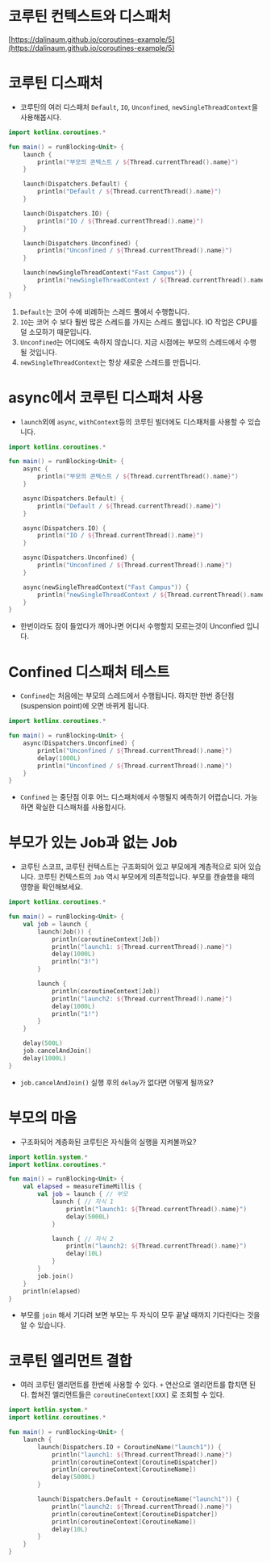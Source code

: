 # 코루틴 컨텍스트와 디스패처

[https://dalinaum.github.io/coroutines-example/5](https://dalinaum.github.io/coroutines-example/5)

# 코루틴 디스패처

- 코루틴의 여러 디스패처 `Default`, `IO`, `Unconfined`, `newSingleThreadContext`을 사용해봅시다.

```kotlin
import kotlinx.coroutines.*

fun main() = runBlocking<Unit> {
    launch {
        println("부모의 콘텍스트 / ${Thread.currentThread().name}")
    }

    launch(Dispatchers.Default) {
        println("Default / ${Thread.currentThread().name}")
    }

    launch(Dispatchers.IO) {
        println("IO / ${Thread.currentThread().name}")
    }

    launch(Dispatchers.Unconfined) {
        println("Unconfined / ${Thread.currentThread().name}")
    }

    launch(newSingleThreadContext("Fast Campus")) {
        println("newSingleThreadContext / ${Thread.currentThread().name}")
    }
}
```

1. `Default`는 코어 수에 비례하는 스레드 풀에서 수행합니다.
2. `IO`는 코어 수 보다 훨씬 많은 스레드를 가지는 스레드 풀입니다. IO 작업은 CPU를 덜 소모하기 때문입니다.
3. `Unconfined`는 어디에도 속하지 않습니다. 지금 시점에는 부모의 스레드에서 수행될 것입니다.
4. `newSingleThreadContext`는 항상 새로운 스레드를 만듭니다.

# async에서 코루틴 디스패처 사용

- `launch`외에 `async`, `withContext`등의 코루틴 빌더에도 디스패처를 사용할 수 있습니다.

```kotlin
import kotlinx.coroutines.*

fun main() = runBlocking<Unit> {
    async {
        println("부모의 콘텍스트 / ${Thread.currentThread().name}")
    }

    async(Dispatchers.Default) {
        println("Default / ${Thread.currentThread().name}")
    }

    async(Dispatchers.IO) {
        println("IO / ${Thread.currentThread().name}")
    }

    async(Dispatchers.Unconfined) {
        println("Unconfined / ${Thread.currentThread().name}")
    }

    async(newSingleThreadContext("Fast Campus")) {
        println("newSingleThreadContext / ${Thread.currentThread().name}")
    }
}
```

- 한번이라도 잠이 들었다가 깨어나면 어디서 수행할지 모르는것이  Unconfied 입니다.


# Confined 디스패처 테스트

- `Confined`는 처음에는 부모의 스레드에서 수행됩니다. 하지만 한번 중단점(suspension point)에 오면 바뀌게 됩니다.

```kotlin
import kotlinx.coroutines.*

fun main() = runBlocking<Unit> {
    async(Dispatchers.Unconfined) {
        println("Unconfined / ${Thread.currentThread().name}")
        delay(1000L)
        println("Unconfined / ${Thread.currentThread().name}")
    }
}
```

- `Confined` 는 중단점 이후 어느 디스패처에서 수행될지 예측하기 어렵습니다. 가능하면 확실한 디스패처를 사용합시다.

# 부모가 있는 Job과 없는 Job

- 코루틴 스코프, 코루틴 컨텍스트는 구조화되어 있고 부모에게 계층적으로 되어 있습니다. 코루틴 컨텍스트의 `Job` 역시 부모에게 의존적입니다. 부모를 캔슬했을 때의 영향을 확인해보세요.

```kotlin
import kotlinx.coroutines.*

fun main() = runBlocking<Unit> {
    val job = launch {
        launch(Job()) {
            println(coroutineContext[Job])
            println("launch1: ${Thread.currentThread().name}")
            delay(1000L)
            println("3!")
        }

        launch {
            println(coroutineContext[Job])
            println("launch2: ${Thread.currentThread().name}")
            delay(1000L)
            println("1!")
        }
    }

    delay(500L)
    job.cancelAndJoin()
    delay(1000L)
}
```

- `job.cancelAndJoin()` 실행 후의 `delay`가 없다면 어떻게 될까요?

# 부모의 마음

- 구조화되어 계층화된 코루틴은 자식들의 실행을 지켜볼까요?

```kotlin
import kotlin.system.*
import kotlinx.coroutines.*

fun main() = runBlocking<Unit> {
    val elapsed = measureTimeMillis {
        val job = launch { // 부모
            launch { // 자식 1
                println("launch1: ${Thread.currentThread().name}")
                delay(5000L)
            }

            launch { // 자식 2
                println("launch2: ${Thread.currentThread().name}")
                delay(10L)
            }
        }
        job.join()
    }
    println(elapsed)
}
```

- 부모를 `join` 해서 기다려 보면 부모는 두 자식이 모두 끝날 때까지 기다린다는 것을 알 수 있습니다.

# 코루틴 엘리먼트 결합

- 여러 코루틴 엘리먼트를 한번에 사용할 수 있다. `+` 연산으로 엘리먼트를 합치면 된다. 합쳐진 엘리먼트들은 `coroutineContext[XXX]` 로 조회할 수 있다.

```kotlin
import kotlin.system.*
import kotlinx.coroutines.*

fun main() = runBlocking<Unit> {
    launch {
        launch(Dispatchers.IO + CoroutineName("launch1")) {
            println("launch1: ${Thread.currentThread().name}")
            println(coroutineContext[CoroutineDispatcher])
            println(coroutineContext[CoroutineName])
            delay(5000L)
        }

        launch(Dispatchers.Default + CoroutineName("launch1")) {
            println("launch2: ${Thread.currentThread().name}")
            println(coroutineContext[CoroutineDispatcher])
            println(coroutineContext[CoroutineName])
            delay(10L)
        }
    }
}
```